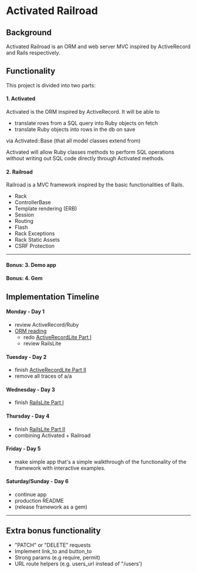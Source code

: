 # Activated Railroad

## Background

Activated Railroad is an ORM and web server MVC inspired by ActiveRecord and Rails respectively.

## Functionality
This project is divided into two parts:
#### 1. Activated
Activated is the ORM inspired by ActiveRecord. It will be able to
- translate rows from a SQL query into Ruby objects on fetch
- translate Ruby objects into rows in the db on save

via Activated::Base (that all model classes extend from)

Activated will allow Ruby classes methods to perform SQL operations without writing out SQL code directly through Activated methods.

#### 2. Railroad
Railroad is a MVC framework inspired by the basic functionalities of Rails.
- Rack
- ControllerBase
- Template rendering (ERB)
- Session
- Routing
- Flash
- Rack Exceptions
- Rack Static Assets
- CSRF Protection

---
#### Bonus: 3. Demo app

#### Bonus: 4. Gem

## Implementation Timeline
#### Monday - Day 1
  - review ActiveRecord/Ruby
- [ORM reading][orm]
  - redo [ActiveRecordLite Part I][ar1]
  - review RailsLite

#### Tuesday - Day 2
- finish [ActiveRecordLite Part II][ar2]
- remove all traces of a/a

#### Wednesday - Day 3
- finish [RailsLite Part I][rl1]

#### Thursday - Day 4
- finish [RailsLite Part II][rl2]
- combining Activated + Railroad

#### Friday - Day 5
- make simple app that's a simple walkthrough of the functionality of the framework with interactive examples.

#### Saturday/Sunday - Day 6
- continue app
- production README
- (release framework as a gem)

---

## Extra bonus functionality
- "PATCH" or "DELETE" requests
- Implement link_to and button_to
- Strong params (e.g require, permit)
- URL route helpers (e.g. users_url instead of "/users')

[orm]: https://github.com/appacademy/curriculum/blob/master/sql/readings/orm.md
[ar1]:https://github.com/appacademy/curriculum/blob/master/sql/projects/active_record_lite/instructions/active-record-lite-i.md
[ar2]: https://github.com/appacademy/curriculum/blob/master/sql/projects/active_record_lite/instructions/active-record-lite-ii.md
[rl1]: https://github.com/appacademy/curriculum/blob/master/rails/projects/rails_lite/rails-lite-i.md
[rl2]:https://github.com/appacademy/curriculum/blob/master/rails/projects/rails_lite/rails-lite-ii.md
